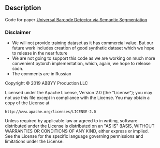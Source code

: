 ## Description

Code for paper [Universal Barcode Detector via Semantic Segmentation](https://arxiv.org/abs/1906.06281)

### Disclaimer

- We will not provide training dataset as it has commercial value. But our future work includes creation of good synthetic dataset which we hope to release in the near future
- We are not going to support this code as we are working on much more convenient pytorch implementation, which, again, we hope to release soon.
- The comments are in Russian

Copyright © 2019 ABBYY Production LLC

Licensed under the Apache License, Version 2.0 (the "License");
you may not use this file except in compliance with the License.
You may obtain a copy of the License at

    http://www.apache.org/licenses/LICENSE-2.0

Unless required by applicable law or agreed to in writing, software
distributed under the License is distributed on an "AS IS" BASIS,
WITHOUT WARRANTIES OR CONDITIONS OF ANY KIND, either express or implied.
See the License for the specific language governing permissions and
limitations under the License.
